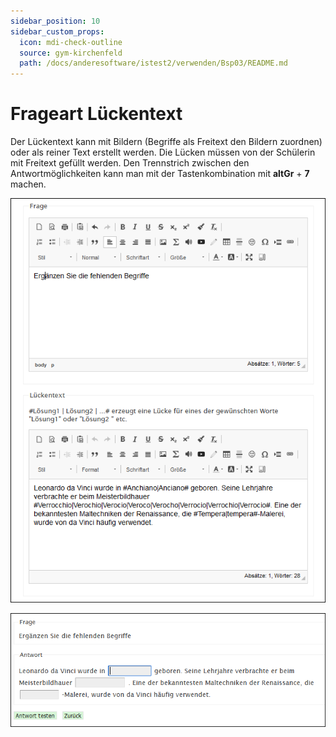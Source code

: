 ```yaml
---
sidebar_position: 10
sidebar_custom_props:
  icon: mdi-check-outline
  source: gym-kirchenfeld
  path: /docs/anderesoftware/istest2/verwenden/Bsp03/README.md
---
```


# Frageart Lückentext



Der Lückentext kann mit Bildern (Begriffe als Freitext den Bildern zuordnen) oder als reiner Text erstellt werden. Die Lücken müssen von der Schülerin mit Freitext gefüllt werden. Den Trennstrich zwischen den Antwortmöglichkeiten kann man mit der Tastenkombination mit __altGr__ + __7__ machen.

![](./Beispiel_3_1_Lueckentext.png)

![](./Beispiel_3_2_Lueckentext.png)

